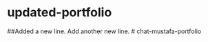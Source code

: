# updated-portfolio
##Added a new line.
Add another new line.
#   c h a t - m u s t a f a - p o r t f o l i o  
 